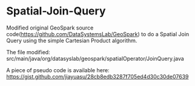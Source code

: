 # Spatial-Join-Query
Modified original GeoSpark source code(https://github.com/DataSystemsLab/GeoSpark) to do a Spatial Join Query using the simple Cartesian Product algorithm.

The file modified: src/main/java/org/datasyslab/geospark/spatialOperator/JoinQuery.java

A piece of pseudo code is available here: https://gist.github.com/jiayuasu/28cb8edb3287f705ed4d30c30de07639
